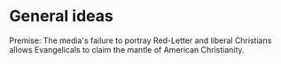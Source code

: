 # General ideas

Premise: The media's failure to portray Red-Letter and liberal Christians allows Evangelicals to claim the mantle of American Christianity.
